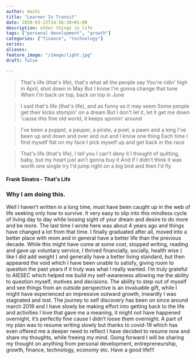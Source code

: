 ```yaml
---
author: mechi
title: "Learner In Transit"
date: 2020-03-22T14:56:30+01:00
description: other things in life
tags: ["personal development", "growth"]
categories: ["finance", "technology"]
series:
aliases:
feature_image: "/image/light.jpg"
draft: false

---
```


>That's life (that's life), that's what all the people say
You're ridin' high in April, shot down in May
But I know I'm gonna change that tune
When I'm back on top, back on top in June

>I said that's life (that's life), and as funny as it may seem
Some people get their kicks stompin' on a dream
But I don't let it, let it get me down
'cause this fine old world, it keeps spinnin' around

>I've been a puppet, a pauper, a pirate, a poet, a pawn and a king
I've been up and down and over and out and I know one thing
Each time I find myself flat on my face
I pick myself up and get back in the race

>That's life (that's life), I tell you I can't deny it
I thought of quitting, baby, but my heart just ain't gonna buy it
And if I didn't think it was worth one single try
I'd jump right on a big bird and then I'd fly
#### Frank Sinatra - That's Life

### Why I am doing this.
Well I haven’t written in a long time, must have been caught up in the web of life seeking only how to survive. It very easy to slip into this mindless cycle of living day to day while loosing sight of your dream and desire to do more and be more. The last time I wrote here was about 4 years ago and things have changed a lot from that time. I finally graduated after all, moved into a better place with mom and in general have a better life than the previous decade. While this might have come at some cost, stopped writing, reading and gave up voluntary service, I thrived financially, socially, health wise ( like I did add weight ) and generally have a better living standard, but then appeared the void which I have been unable to satisfy, giving room to question the past years if it truly was what I  really wanted. I’m truly grateful to AIESEC which helped me build my self-awareness allowing me the ability to question myself, motives and decisions. The ability to step out of myself and see things from an outside perspective is an invaluable gift, while I might have experienced an impressive outward growth, inwardly I was stagnated and lost. The journey to self discovery has been on since around march 2019 and I have slowly be making effort into getting back to the life and activities I love that gave me a meaning, it might not have happened overnight, it’s perfectly fine cause I didn’t loose them overnight. A part of my plan was to resume writing slowly but thanks to covid-19 which has even offered me a deeper need to reflect I have decided to resume now and share my thoughts, while freeing my mind. Going forward I will be sharing my thought on anything from personal development, entrepreneurship, growth, finance, technology, economy etc.
Have a good life!!!
